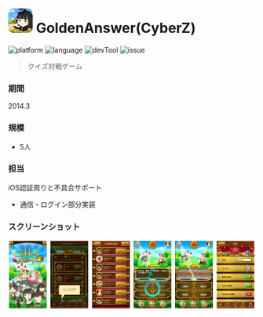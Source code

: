 # ![](https://github.com/Noodlekim/RESUME/blob/master/images/goldenanswer.png?raw=true=50x50) GoldenAnswer(CyberZ)

![platform](https://img.shields.io/badge/platform-iOS-blue.svg)
![language](https://img.shields.io/badge/language-Obj--C-red.svg)
![devTool](https://img.shields.io/badge/devTool-Xcode-yellow.svg)
![issue](https://img.shields.io/badge/issue-Backlog-green.svg)

> クイズ対戦ゲーム

### 期間
2014.3

### 規模
- 5人

### 担当
iOS認証周りと不具合サポート
- 通信・ログイン部分実装

### スクリーンショット
![](https://github.com/Noodlekim/RESUME/blob/master/images/screenshots/monstar-lab/ml_goldenanswer.png?raw=true)
